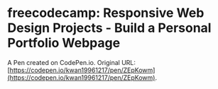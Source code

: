 # freecodecamp: Responsive Web Design Projects - Build a Personal Portfolio Webpage

A Pen created on CodePen.io. Original URL: [https://codepen.io/kwan19961217/pen/ZEpKowm](https://codepen.io/kwan19961217/pen/ZEpKowm).


